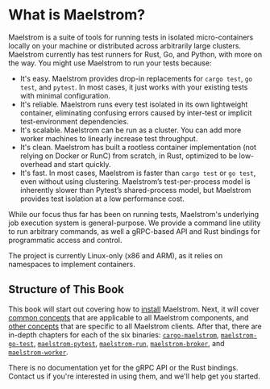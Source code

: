 # What is Maelstrom?

Maelstrom is a suite of tools for running tests in isolated micro-containers
locally on your machine or distributed across arbitrarily large clusters.
Maelstrom currently has test runners for Rust, Go, and Python, with more on the
way. You might use Maelstrom to run your tests because:

* It's easy. Maelstrom provides drop-in replacements for `cargo test`, `go test`, and
  `pytest`. In most cases, it just works with your existing tests with minimal
  configuration.
* It's reliable. Maelstrom runs every test isolated in its own lightweight
  container, eliminating confusing errors caused by inter-test or implicit
  test-environment dependencies.
* It's scalable. Maelstrom can be run as a cluster. You can add more worker machines to
  linearly increase test throughput.
* It's clean. Maelstrom has built a rootless container implementation (not
  relying on Docker or RunC) from scratch, in Rust, optimized to be
  low-overhead and start quickly.
* It's fast. In most cases, Maelstrom is faster than `cargo test` or `go test`,
  even without using clustering. Maelstrom’s test-per-process model is inherently
  slower than Pytest’s shared-process model, but Maelstrom provides test
  isolation at a low performance cost.

While our focus thus far has been on running tests, Maelstrom's underlying job
execution system is general-purpose. We provide a command line utility to run
arbitrary commands, as well a gRPC-based API and Rust bindings for programmatic
access and control.

The project is currently Linux-only (x86 and ARM), as it relies on namespaces
to implement containers.

## Structure of This Book

This book will start out covering how to [install](installation.md) Maelstrom.
Next, it will cover [common concepts](common.md) that are applicable to all
Maelstrom components, and [other concepts](client-specific-concepts.md) that
are specific to all Maelstrom clients. After that, there are in-depth chapters
for each of the six binaries: [`cargo-maelstrom`](cargo-maelstrom.md),
[`maelstrom-go-test`](go-test.md), [`maelstrom-pytest`](pytest.md),
[`maelstrom-run`](run.md), [`maelstrom-broker`](broker.md), and
[`maelstrom-worker`](worker.md).

There is no documentation yet for the gRPC API or the Rust bindings. Contact us
if you're interested in using them, and we'll help get you started.
